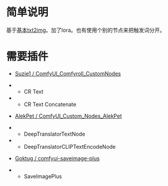 # 简单说明

基于[基本txt2img](基本txt2img.md)。加了lora。也有使用个别的节点来把触发词分开。

# 需要插件

- [Suzie1 / ComfyUI_Comfyroll_CustomNodes](https://github.com/Suzie1/ComfyUI_Comfyroll_CustomNodes)
- - CR Text
- - CR Text Concatenate

- [AlekPet / ComfyUI_Custom_Nodes_AlekPet](https://github.com/AlekPet/ComfyUI_Custom_Nodes_AlekPet)
- - DeepTranslatorTextNode
- - DeepTranslatorCLIPTextEncodeNode

- [Goktug / comfyui-saveimage-plus](https://github.com/Goktug/comfyui-saveimage-plus)
- - SaveImagePlus
